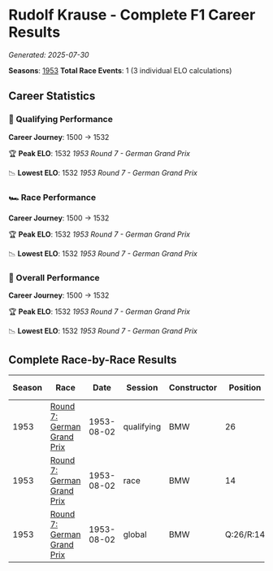 # Rudolf Krause - Complete F1 Career Results

*Generated: 2025-07-30*

**Seasons**: [1953](../results/1953-season-report.md)
**Total Race Events**: 1 (3 individual ELO calculations)

## Career Statistics

### 🏁 Qualifying Performance
**Career Journey**: 1500 → 1532

🏆 **Peak ELO**: 1532
   *1953 Round 7 - German Grand Prix*

📉 **Lowest ELO**: 1532
   *1953 Round 7 - German Grand Prix*

### 🏎️ Race Performance
**Career Journey**: 1500 → 1532

🏆 **Peak ELO**: 1532
   *1953 Round 7 - German Grand Prix*

📉 **Lowest ELO**: 1532
   *1953 Round 7 - German Grand Prix*

### 🌟 Overall Performance
**Career Journey**: 1500 → 1532

🏆 **Peak ELO**: 1532
   *1953 Round 7 - German Grand Prix*

📉 **Lowest ELO**: 1532
   *1953 Round 7 - German Grand Prix*


## Complete Race-by-Race Results

| Season | Race | Date | Session | Constructor | Position | Starting ELO | ELO Change | Final ELO | Teammate |
|--------|------|------|---------|-------------|----------|--------------|------------|-----------|----------|
| 1953 | [Round 7: German Grand Prix](../results/1953-season-report.md#round-7-german-grand-prix) | 1953-08-02 | qualifying | BMW | 26 | 1500 | +32 | 1532 | Ernst Klodwig |
| 1953 | [Round 7: German Grand Prix](../results/1953-season-report.md#round-7-german-grand-prix) | 1953-08-02 | race | BMW | 14 | 1500 | +32 | 1532 | Ernst Klodwig |
| 1953 | [Round 7: German Grand Prix](../results/1953-season-report.md#round-7-german-grand-prix) | 1953-08-02 | global | BMW | Q:26/R:14 | 1500 | +32 | 1532 | Ernst Klodwig |
